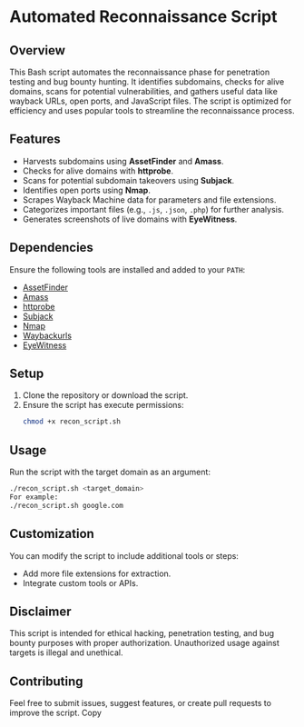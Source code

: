 # Automated Reconnaissance Script
## Overview
This Bash script automates the reconnaissance phase for penetration testing and bug bounty hunting. It identifies subdomains, checks for alive domains, scans for potential vulnerabilities, and gathers useful data like wayback URLs, open ports, and JavaScript files. 
The script is optimized for efficiency and uses popular tools to streamline the reconnaissance process.
## Features
- Harvests subdomains using **AssetFinder** and **Amass**.
- Checks for alive domains with **httprobe**.
- Scans for potential subdomain takeovers using **Subjack**.
- Identifies open ports using **Nmap**.
- Scrapes Wayback Machine data for parameters and file extensions.
- Categorizes important files (e.g., `.js`, `.json`, `.php`) for further analysis.
- Generates screenshots of live domains with **EyeWitness**.
## Dependencies
Ensure the following tools are installed and added to your `PATH`:
- [AssetFinder](https://github.com/tomnomnom/assetfinder)
- [Amass](https://github.com/OWASP/Amass)
- [httprobe](https://github.com/tomnomnom/httprobe)
- [Subjack](https://github.com/haccer/subjack)
- [Nmap](https://nmap.org/)
- [Waybackurls](https://github.com/tomnomnom/waybackurls)
- [EyeWitness](https://github.com/FortyNorthSecurity/EyeWitness)
## Setup
1. Clone the repository or download the script.
2. Ensure the script has execute permissions:
   ```bash
   chmod +x recon_script.sh
## Usage
Run the script with the target domain as an argument:
```bash
./recon_script.sh <target_domain>
For example:
./recon_script.sh google.com
```
## Customization
You can modify the script to include additional tools or steps:
- Add more file extensions for extraction.
- Integrate custom tools or APIs.
## Disclaimer
This script is intended for ethical hacking, penetration testing, and bug bounty purposes with proper authorization. Unauthorized usage against targets is illegal and unethical.
## Contributing
Feel free to submit issues, suggest features, or create pull requests to improve the script.
Copy





